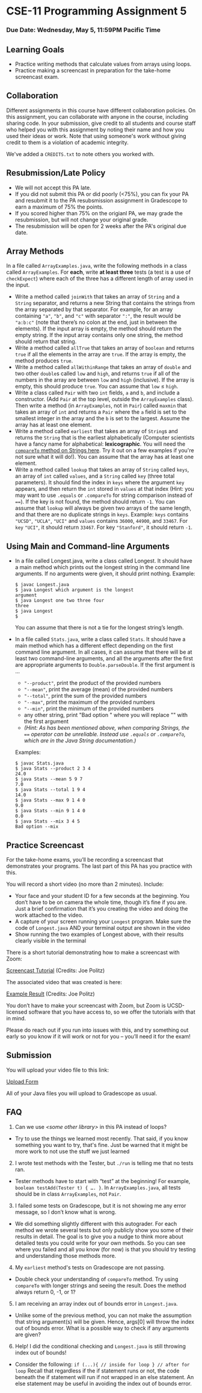 # CSE-11 Programming Assignment 5
### Due Date: Wednesday, May 5, 11:59PM Pacific Time
## Learning Goals
- Practice writing methods that calculate values from arrays using loops.
- Practice making a screencast in preparation for the take-home screencast exam.

## Collaboration
Different assignments in this course have different collaboration policies. On this assignment, you can collaborate with anyone in the course, including sharing code. In your submission, give credit to all students and course staff who helped you with this assignment by noting their name and how you used their ideas or work. Note that using someone's work without giving credit to them is a violation of academic integrity.

We've added a `CREDITS.txt` to note others you worked with.

## Resubmission/Late Policy
- We will not accept this PA late.
- If you did not submit this PA or did poorly (<75%), you can fix your PA and resubmit it to the PA resubsmission assignment in Gradescope to earn a maximum of 75% the points.
- If you scored higher than 75% on the origianl PA, we may grade the resubmission, but will not change your original grade.
- The resubmission will be open for 2 weeks after the PA's original due date.

## Array Methods
In a file called ```ArrayExamples.java```, write the following methods in a class called ```ArrayExamples```. For **each**, write **at least three** tests (a test is a use of ```checkExpect```) where each of the three has a different length of array used in the input.

- Write a method called ```joinWith``` that takes an array of ```String``` and a ```String``` separator, and returns a new String that contains the strings from the array separated by that separator. For example, for an array containing ```"a"```, ```"b"```, and ```"c"``` with separator ```":"```, the result would be ```"a:b:c"``` (note that there’s no colon at the end, just in between the elements). If the input array is empty, the method should return the empty string. If the input array contains only one string, the method should return that string.
- Write a method called ```allTrue``` that takes an array of ```boolean``` and returns ```true``` if all the elements in the array are ```true```. If the array is empty, the method produces ```true```.
- Write a method called ```allWithinRange``` that takes an array of ```double``` and two other ```double```s called ```low``` and ```high```, and returns ```true``` if all of the numbers in the array are between ```low``` and ```high``` (inclusive). If the array is empty, this should produce ```true```. You can assume that ```low``` ≤ ```high```.
- Write a class called ```Pair``` with two ```int``` fields, ```a``` and ```b```, and include a constructor. (Add ```Pair``` at the top level, outside the ```ArrayExamples``` class). Then write a method (in ```ArrayExamples```, not in ```Pair```) called ```maxmin``` that takes an array of ```int``` and returns a ```Pair``` where the ```a``` field is set to the smallest integer in the array and the ```b``` is set to the largest. Assume the array has at least one element.
- Write a method called ```earliest``` that takes an array of ```String```s and returns the ```String``` that is the earliest alphabetically (Computer scientists have a fancy name for alphabetical: **lexicographic**. You will need the [```compareTo``` method on Strings here](https://docs.oracle.com/en/java/javase/13/docs/api/java.base/java/lang/String.html#compareTo(java.lang.String)). Try it out on a few examples if you're not sure what it will do!). You can assume that the array has at least one element. 
- Write a method called ```lookup``` that takes an array of ```String``` called ```keys```, an array of ```int``` called ```values```, and a ```String``` called ```key``` (three total parameters). It should find the index in ```keys``` where the argument ```key``` appears, and then return the ```int``` stored in ```values``` at that index (Hint: you may want to use ```.equals``` or ```.compareTo``` for string comparison instead of ```==```). If the key is not found, the method should return ```-1```. You can assume that ```lookup``` will always be given two arrays of the same length, and that there are no duplicate strings in ```keys```.
Example: ```keys``` contains ```"UCSD"```, ```"UCLA"```, ```"UCI"``` and ```values``` contains ```36000```, ```44900```, and ```33467```. For ```key``` ```"UCI"```, it should return ```33467```. For key ```"Stanford"```, it should return ```-1```.

## Using Main and Command-line Arguments
- In a file called Longest.java, write a class called Longest. It should have a main method which prints out the longest string in the command line arguments. If no arguments were given, it should print nothing. Example:
    ```
    $ javac Longest.java
    $ java Longest which argument is the longest
    argument
    $ java Longest one two three four
    three
    $ java Longest
    $
    ```
    You can assume that there is not a tie for the longest string’s length.
- In a file called ```Stats.java```, write a class called ```Stats```. It should have a main method which has a different effect depending on the first command line argument. In all cases, it can assume that there will be at least two command-line arguments, and all the arguments after the first are appropriate arguments to ```Double.parseDouble```. If the first argument is …
    - ```"--product"```, print the product of the provided numbers
    - ```"--mean"```, print the average (mean) of the provided numbers
    - ```"--total"```, print the sum of the provided numbers
    - ```"--max"```, print the maximum of the provided numbers
    - ```"--min"```, print the minimum of the provided numbers
    - any other string, print "Bad option <arg>" where you will replace "<arg>" with the first argument
    - *(Hint: As has been mentioned above, when comparing Strings, the ```==``` operator can be unreliable. Instead use ```.equals``` or ```.compareTo```, which are in the Java String documentation.)*

    Examples:
    ```
    $ javac Stats.java
    $ java Stats --product 2 3 4
    24.0
    $ java Stats --mean 5 9 7
    7.0
    $ java Stats --total 1 9 4
    14.0
    $ java Stats --max 9 1 4 0
    9.0
    $ java Stats --min 9 1 4 0
    0.0
    $ java Stats --mix 3 4 5
    Bad option --mix
    ```
## Practice Screencast
For the take-home exams, you’ll be recording a screencast that demonstrates your programs. The last part of this PA has you practice with this.

You will record a short video (no more than 2 minutes). Include:
- Your face and your student ID for a few seconds at the beginning. You don’t have to be on camera the whole time, though it’s fine if you are. Just a brief confirmation that it’s you creating the video and doing the work attached to the video.
- A capture of your screen running your ```Longest``` program. Make sure the code of ```Longest.java``` AND your terminal output are shown in the video
- Show running the two examples of Longest above, with their results clearly visible in the terminal

There is a short tutorial demonstrating how to make a screencast with Zoom:

[Screencast Tutorial](https://drive.google.com/open?id=1KROMAQuTCk40zwrEFotlYSJJQdcG_GUU) (Credits: Joe Politz)

The associated video that was created is here:

[Example Result](https://drive.google.com/open?id=1MxJN6CQcXqIbOekDYMxjh7mTt1TyRVMl) (Credits: Joe Politz)

You don’t have to make your screencast with Zoom, but Zoom is UCSD-licensed software that you have access to, so we offer the tutorials with that in mind.

Please do reach out if you run into issues with this, and try something out early so you know if it will work or not for you – you’ll need it for the exam!

## Submission
You will upload your video file to this link:

[Upload Form](https://docs.google.com/forms/d/e/1FAIpQLSchpY6xfluIFOYjgnwcnm_3aVp2_Nzr4yLdtiVi3pCWuUrWhg/viewform)

All of your Java files you will upload to Gradescope as usual.


## FAQ

1. Can we use *\<some other library\>* in this PA instead of loops?
- Try to use the things we learned most recently. That said, if you know something you want to try, that's fine. Just be warned that it might be more work to not use the stuff we just learned


2. I wrote test methods with the Tester, but `./run` is telling me that no tests ran.
- Tester methods have to start with “test” at the beginning! For example, `boolean testAdd(Tester t) { …. }`. In `ArrayExamples.java`, all tests should be in class `ArrayExamples`, not `Pair`.


3. I failed some tests on Gradescope, but it is not showing me any error message, so I don’t know what is wrong. 
- We did something slightly different with this autograder. For each method we wrote several tests but only publicly show you some of their results in detail. The goal is to give you a nudge to think more about detailed tests you could write for your own methods. So you can see where you failed and all you know (for now) is that you should try testing and understanding those methods more. 

4. My `earliest` method's tests on Gradescope are not passing. 
- Double check your understanding of `compareTo` method. Try using `compareTo` with longer strings and seeing the result. Does the method always return 0, -1, or 1?


5. I am receiving an array index out of bounds error in `Longest.java`. 
- Unlike some of the previous method, you can not make the assumption that string argument(s) will be given. Hence, args[0] will throw the index out of bounds error. What is a possible way to check if any arguments are given?


6. Help! I did the conditional checking and `Longest.java` is still throwing index out of bounds!

- Consider the following:
`if (...){
    // inside for loop
}
// after for loop`
Recall that regardless if the if statement runs or not, the code beneath the if statement will run if not wrapped in an else statement. An else statement may be useful in avoiding the index out of bounds error.
